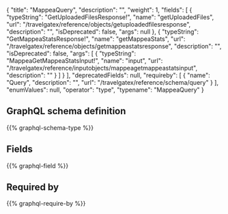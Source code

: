 {
  "title": "MappeaQuery",
  "description": "",
  "weight": 1,
  "fields": [
    {
      "typeString": "GetUploadedFilesResponse!",
      "name": "getUploadedFiles",
      "url": "/travelgatex/reference/objects/getuploadedfilesresponse",
      "description": "",
      "isDeprecated": false,
      "args": null
    },
    {
      "typeString": "GetMappeaStatsResponse!",
      "name": "getMappeaStats",
      "url": "/travelgatex/reference/objects/getmappeastatsresponse",
      "description": "",
      "isDeprecated": false,
      "args": [
        {
          "typeString": "MappeaGetMappeaStatsInput!",
          "name": "input",
          "url": "/travelgatex/reference/inputobjects/mappeagetmappeastatsinput",
          "description": ""
        }
      ]
    }
  ],
  "deprecatedFields": null,
  "requireby": [
    {
      "name": "Query",
      "description": "",
      "url": "/travelgatex/reference/schema/query"
    }
  ],
  "enumValues": null,
  "operator": "type",
  "typename": "MappeaQuery"
}
## GraphQL schema definition

{{% graphql-schema-type %}}

## Fields

{{% graphql-field %}}

## Required by

{{% graphql-require-by %}}
